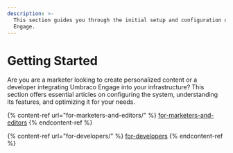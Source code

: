 ```yaml
---
description: >-
  This section guides you through the initial setup and configuration of Umbraco
  Engage.
---
```


# Getting Started

Are you are a marketer looking to create personalized content or a developer integrating Umbraco Engage into your infrastructure? This section offers essential articles on configuring the system, understanding its features, and optimizing it for your needs.

{% content-ref url="for-marketers-and-editors/" %}
[for-marketers-and-editors](for-marketers-and-editors/)
{% endcontent-ref %}

{% content-ref url="for-developers/" %}
[for-developers](for-developers/)
{% endcontent-ref %}
